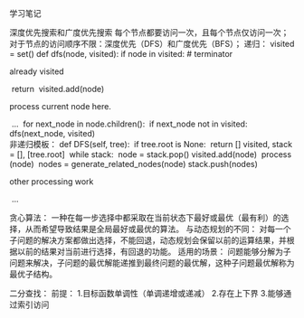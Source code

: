 学习笔记

深度优先搜索和广度优先搜索
每个节点都要访问一次，且每个节点仅访问一次；
对于节点的访问顺序不限：深度优先（DFS）和广度优先（BFS）；
递归：
visited = set() 
def dfs(node, visited):
    if node in visited: # terminator

already visited 

​    	return 
​	visited.add(node) 

process current node here. 

​	...
​	for next_node in node.children(): 
​		if next_node not in visited: 
​			dfs(next_node, visited)
​			
非递归模板：
def DFS(self, tree): 
​	if tree.root is None: 
​		return [] 
​	visited, stack = [], [tree.root]
​	while stack: 
​		node = stack.pop() 
​		visited.add(node)
​		process (node) 
​		nodes = generate_related_nodes(node) 
​		stack.push(nodes) 

other processing work 

​	...

贪心算法：
一种在每一步选择中都采取在当前状态下最好或最优（最有利）的选择，从而希望导致结果是全局最好或最优的算法。
与动态规划的不同：
对每一个子问题的解决方案都做出选择，不能回退，动态规划会保留以前的运算结果，并根据以前的结果对当前进行选择，有回退的功能。
适用的场景：
问题能够分解为子问题来解决，子问题的最优解能递推到最终问题的最优解，这种子问题最优解称为最优子结构。

二分查找：
前提：
	1.目标函数单调性（单调递增或递减）
	2.存在上下界
	3.能够通过索引访问